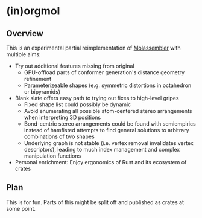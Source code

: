 # (in)orgmol

## Overview

This is an experimental partial reimplementation of
[Molassembler](https://github.com/qcscine/molassembler) with multiple aims:

- Try out additional features missing from original
  - GPU-offload parts of conformer generation's distance geometry refinement
  - Parameterizeable shapes (e.g. symmetric distortions in octahedron or
    bipyramids)
- Blank slate offers easy path to trying out fixes to high-level gripes
  - Fixed shape list could possibly be dynamic
  - Avoid enumerating all possible atom-centered stereo arrangements when
    interpreting 3D positions
  - Bond-centric stereo arrangements could be found with semiempirics instead of
    hamfisted attempts to find general solutions to arbitrary combinations of
    two shapes
  - Underlying graph is not stable (i.e. vertex removal invalidates vertex
    descriptors), leading to much index management and complex manipulation
    functions
- Personal enrichment: Enjoy ergonomics of Rust and its ecosystem of crates


## Plan

This is for fun. Parts of this might be split off and published as crates at
some point.
